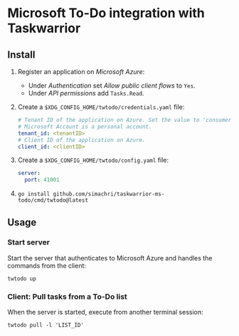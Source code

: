 # Microsoft To-Do integration with Taskwarrior

## Install

  1. Register an application on _Microsoft Azure_:
     - Under _Authentication_ set _Allow public client flows_ to `Yes`.
     - Under _API permissions_ add `Tasks.Read`.

  1. Create a `$XDG_CONFIG_HOME/twtodo/credentials.yaml` file: 
     ```yaml
     # Tenant ID of the application on Azure. Set the value to 'consumers' if your 
     # Microsoft Account is a personal account.
     tenant_id: <tenantID>
     # Client ID of the application on Azure. 
     client_id: <clientID>
     ```

  1. Create a `$XDG_CONFIG_HOME/twtodo/config.yaml` file: 
     ```yaml
     server:
       port: 41001
     ```

  1. `go install github.com/simachri/taskwarrior-ms-todo/cmd/twtodo@latest` 

  
## Usage

### Start server

  Start the server that authenticates to Microsoft Azure and handles the commands from 
  the client:
  ```
  twtodo up
  ```

### Client: Pull tasks from a To-Do list

  When the server is started, execute from another terminal session:
  ```
  twtodo pull -l 'LIST_ID'
  ```
